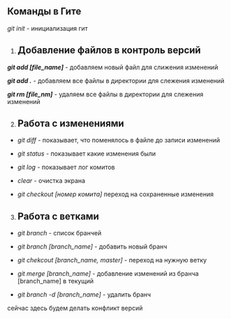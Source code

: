## Команды в Гите ##
*git init* - инициализация гит

1. ## Добавление файлов в контроль версий ##

_**git add [file_name]**_ - добавляем новый файл для слижения изменений

_**git add .**_ - добавляем все файлы в директории для слежения изменений

_**git rm [file_nm]**_ - удаляем все файлы в директории для слежения изменений

2. ## Работа с изменениями ##

* *git diff* - показывает, что поменялось в файле до записи изменений

* *git status* - показывает какие изменения были

* *git log* - показывает лог комитов

* *clear* - очистка экрана

* *git checkout [номер комита]* переход на сохраненные изменения

3. ## Работа с ветками ##

* *git branch* - список бранчей

* *git branch [branch_name]* - добавить новый бранч

* *git chekcout [branch_name, master]* - переход на нужную ветку

* *git merge [branch_name]* - добавление изменений из бранча [branch_name] в текущий

* *git branch -d [branch_name]* - удалить бранч

сейчас здесь будем делать конфликт версий